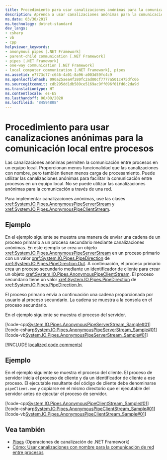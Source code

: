 ```yaml
---
title: Procedimiento para usar canalizaciones anónimas para la comunicación local entre procesos
description: Aprenda a usar canalizaciones anónimas para la comunicación local entre procesos en un equipo local en .NET. Las canalizaciones anónimas requieren menos sobrecarga que las canalizaciones con nombre.
ms.date: 03/30/2017
ms.technology: dotnet-standard
dev_langs:
- csharp
- vb
- cpp
helpviewer_keywords:
- anonymous pipes [.NET Framework]
- parent-child communication [.NET Framework]
- pipes [.NET Framework]
- one-way communication [.NET Framework]
- local computer communication [.NET Framework], pipes
ms.assetid: e7773c77-c646-4a01-8a96-a003d59fc4c9
ms.openlocfilehash: 090a25aea4f280fc2ad00cf7777a501c475dfc66
ms.sourcegitcommit: cdb295dd1db589ce5169ac9ff096f01fd0c2da9d
ms.translationtype: HT
ms.contentlocale: es-ES
ms.lasthandoff: 06/09/2020
ms.locfileid: "84594808"
---
```

# <a name="how-to-use-anonymous-pipes-for-local-interprocess-communication"></a>Procedimiento para usar canalizaciones anónimas para la comunicación local entre procesos
Las canalizaciones anónimas permiten la comunicación entre procesos en un equipo local. Proporcionan menos funcionalidad que las canalizaciones con nombre, pero también tienen menos carga de procesamiento. Puede utilizar las canalizaciones anónimas para facilitar la comunicación entre procesos en un equipo local. No se puede utilizar las canalizaciones anónimas para la comunicación a través de una red.  
  
 Para implementar canalizaciones anónimas, use las clases <xref:System.IO.Pipes.AnonymousPipeServerStream> y <xref:System.IO.Pipes.AnonymousPipeClientStream>.  
  
## <a name="example"></a>Ejemplo  
 En el ejemplo siguiente se muestra una manera de enviar una cadena de un proceso primario a un proceso secundario mediante canalizaciones anónimas. En este ejemplo se crea un objeto <xref:System.IO.Pipes.AnonymousPipeServerStream> en un proceso primario con un valor <xref:System.IO.Pipes.PipeDirection> de <xref:System.IO.Pipes.PipeDirection.Out>. A continuación, el proceso primario crea un proceso secundario mediante un identificador de cliente para crear un objeto <xref:System.IO.Pipes.AnonymousPipeClientStream>. El proceso secundario tiene un valor <xref:System.IO.Pipes.PipeDirection> de <xref:System.IO.Pipes.PipeDirection.In>.  
  
 El proceso primario envía a continuación una cadena proporcionada por usuario al proceso secundario. La cadena se muestra a la consola en el proceso secundario.  
  
 En el ejemplo siguiente se muestra el proceso del servidor.  
  
 [!code-cpp[System.IO.Pipes.AnonymousPipeServerStream_Sample#01](../../../samples/snippets/cpp/VS_Snippets_CLR_System/system.IO.Pipes.AnonymousPipeServerStream_Sample/cpp/program.cpp#01)]
 [!code-csharp[System.IO.Pipes.AnonymousPipeServerStream_Sample#01](../../../samples/snippets/csharp/VS_Snippets_CLR_System/system.IO.Pipes.AnonymousPipeServerStream_Sample/cs/Program.cs#01)]
 [!code-vb[System.IO.Pipes.AnonymousPipeServerStream_Sample#01](../../../samples/snippets/visualbasic/VS_Snippets_CLR_System/system.IO.Pipes.AnonymousPipeServerStream_Sample/vb/program.vb#01)]  

[!INCLUDE [localized code comments](../../../includes/code-comments-loc.md)]
  
## <a name="example"></a>Ejemplo  
 En el ejemplo siguiente se muestra el proceso del cliente. El proceso de servidor inicia el proceso de cliente y da un identificador de cliente a ese proceso. El ejecutable resultante del código de cliente debe denominarse `pipeClient.exe` y copiarse en el mismo directorio que el ejecutable del servidor antes de ejecutar el proceso de servidor.  
  
 [!code-cpp[System.IO.Pipes.AnonymousPipeClientStream_Sample#01](../../../samples/snippets/cpp/VS_Snippets_CLR_System/system.IO.Pipes.AnonymousPipeClientStream_Sample/cpp/program.cpp#01)]
 [!code-csharp[System.IO.Pipes.AnonymousPipeClientStream_Sample#01](../../../samples/snippets/csharp/VS_Snippets_CLR_System/system.IO.Pipes.AnonymousPipeClientStream_Sample/cs/Program.cs#01)]
 [!code-vb[System.IO.Pipes.AnonymousPipeClientStream_Sample#01](../../../samples/snippets/visualbasic/VS_Snippets_CLR_System/system.IO.Pipes.AnonymousPipeClientStream_Sample/vb/program.vb#01)]  
  
## <a name="see-also"></a>Vea también

- [Pipes](pipe-operations.md) (Operaciones de canalización de .NET Framework)
- [Cómo: Usar canalizaciones con nombre para la comunicación de red entre procesos](how-to-use-named-pipes-for-network-interprocess-communication.md)
